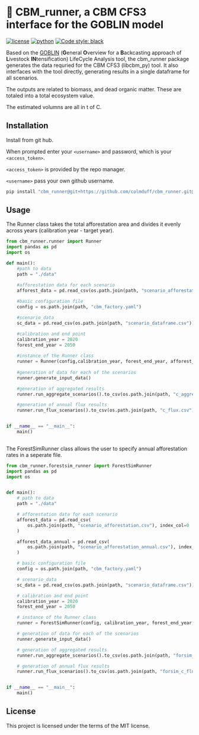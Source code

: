 # 🌲 CBM_runner, a CBM CFS3 interface for the GOBLIN model
[![license](https://img.shields.io/badge/License-MIT-red)](https://github.com/colmduff/goblin_lite/blob/0.1.0/LICENSE)
[![python](https://img.shields.io/badge/python-3.9-blue?logo=python&logoColor=white)](https://github.com/colmduff/cbm_runner)
[![Code style: black](https://img.shields.io/badge/code%20style-black-000000.svg)](https://github.com/psf/black)

 Based on the [GOBLIN](https://gmd.copernicus.org/articles/15/2239/2022/) (**G**eneral **O**verview for a **B**ackcasting approach of **L**ivestock **IN**tensification) LifeCycle Analysis tool, the cbm_runner package generates the data requried for the CBM CFS3 (libcbm_py) tool. It also interfaces with the tool directly, generating results in a single dataframe for all scenarios. 

 The outputs are related to biomass, and dead organic matter. These are totaled into a total ecosystem value. 

 The estimated volumns are all in t of C. 



## Installation

Install from git hub. 

When prompted enter your ```<username>``` and password, which is your ```<access_token>```.

```<access_token>``` is provided by the repo manager.

```<username>``` pass your own github username.


```bash
pip install "cbm_runner@git+https://github.com/colmduff/cbm_runner.git@main" 

```

## Usage

The Runner class takes the total afforestation area and divides it evenly across years (calibration year - target year). 

```python
from cbm_runner.runner import Runner
import pandas as pd 
import os 

def main():
    #path to data
    path = "./data"

    #afforestation data for each scenario
    afforest_data = pd.read_csv(os.path.join(path, "scenario_afforestation.csv"), index_col=0)
    
    #basic configuration file
    config = os.path.join(path, "cbm_factory.yaml")

    #scenario_data 
    sc_data = pd.read_csv(os.path.join(path, "scenario_dataframe.csv"))

    #calibration and end point
    calibration_year = 2020
    forest_end_year = 2050
    
    #instance of the Runner class
    runner = Runner(config,calibration_year, forest_end_year, afforest_data, sc_data)
    
    #generation of data for each of the scenarios
    runner.generate_input_data()

    #generation of aggregated results 
    runner.run_aggregate_scenarios().to_csv(os.path.join(path, "c_aggregate.csv"))

    #generation of annual flux results
    runner.run_flux_scenarios().to_csv(os.path.join(path, "c_flux.csv"))


if __name__ == "__main__":
    main()
    
```
The ForestSimRunner class allows the user to specify annual afforestation rates in a seperate file. 

```python
from cbm_runner.forestsim_runner import ForestSimRunner
import pandas as pd
import os


def main():
    # path to data
    path = "./data"

    # afforestation data for each scenario
    afforest_data = pd.read_csv(
        os.path.join(path, "scenario_afforestation.csv"), index_col=0
    )

    afforest_data_annual = pd.read_csv(
        os.path.join(path, "scenario_afforestation_annual.csv"), index_col=0
    )

    # basic configuration file
    config = os.path.join(path, "cbm_factory.yaml")

    # scenario_data
    sc_data = pd.read_csv(os.path.join(path, "scenario_dataframe.csv"))

    # calibration and end point
    calibration_year = 2020
    forest_end_year = 2050

    # instance of the Runner class
    runner = ForestSimRunner(config, calibration_year, forest_end_year, afforest_data, afforest_data_annual, sc_data)

    # generation of data for each of the scenarios
    runner.generate_input_data()

    # generation of aggregated results
    runner.run_aggregate_scenarios().to_csv(os.path.join(path, "forsim_c_aggregate.csv"))

    # generation of annual flux results
    runner.run_flux_scenarios().to_csv(os.path.join(path, "forsim_c_flux.csv"))


if __name__ == "__main__":
    main()
```
## License
This project is licensed under the terms of the MIT license.